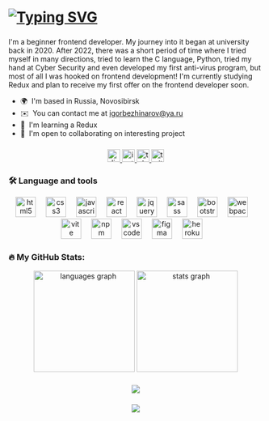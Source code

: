 # [![Typing SVG](https://readme-typing-svg.demolab.com?font=Roboto&size=40&pause=1000&color=F7F7F7&center=true&vCenter=true&random=false&width=846&height=60&lines=Welcome%2C+Bienvenue%2C+Bienvenido%2C+Bem-vindos;Hello%2C+I'm+Igor+Bezhinarov%2C+nice+to+me+you)](https://git.io/typing-svg)

###

I'm a beginner frontend developer. My journey into it began at university back in 2020. After 2022, there was a short period of time where I tried myself in many directions, tried to learn the C language, Python, tried my hand at Cyber ​​Security and even developed my first anti-virus program, but most of all I was hooked on frontend development! I'm currently studying Redux and plan to receive my first offer on the frontend  developer soon.

* 🌍  I'm based in Russia, Novosibirsk
* ✉️  You can contact me at [igorbezhinarov@ya.ru](mailto:igorbezhinarov@ya.ru)
* 🧠  I'm learning a Redux
* 🤝  I'm open to collaborating on interesting project

###

<div align="center">
  <a href="https://discordapp.com/users/307792836097474561/" target="_blank">
    <img src="https://img.shields.io/static/v1?message=Discord&logo=discord&label=&color=7289DA&logoColor=white&labelColor=&style=for-the-badge" height="25" alt="discord logo"  />
  </a>
  <a href="http://www.instagram.com/theibd56" target="_blank">
    <img src="https://img.shields.io/static/v1?message=Instagram&logo=instagram&label=&color=E4405F&logoColor=white&labelColor=&style=for-the-badge" height="25" alt="instagram logo"  />
  </a>
  <a href="https://t.me/theibd56" target="_blank">
    <img src="https://img.shields.io/static/v1?message=Telegram&logo=telegram&label=&color=2CA5E0&logoColor=white&labelColor=&style=for-the-badge" height="25" alt="telegram logo"  />
  </a>
  <a href="https://www.x.com/theibd56" target="_blank">
    <img src="https://img.shields.io/static/v1?message=Twitter&logo=twitter&label=&color=1DA1F2&logoColor=white&labelColor=&style=for-the-badge" height="25" alt="twitter logo"  />
  </a>
</div>

### 🛠 Language and tools

<div align="center">
  <img src="https://cdn.jsdelivr.net/gh/devicons/devicon/icons/html5/html5-plain-wordmark.svg" height="40" alt="html5 logo"  />
  <img width="12" />
  <img src="https://cdn.jsdelivr.net/gh/devicons/devicon/icons/css3/css3-plain-wordmark.svg" height="40" alt="css3 logo"  />
  <img width="12" />
  <img src="https://cdn.jsdelivr.net/gh/devicons/devicon/icons/javascript/javascript-plain.svg" height="40" alt="javascript logo"  />
  <img width="12" />
<!--   <img src="https://cdn.jsdelivr.net/gh/devicons/devicon/icons/typescript/typescript-plain.svg" height="40" alt="typescript logo"  />
  <img width="12" /> -->
  <img src="https://cdn.jsdelivr.net/gh/devicons/devicon/icons/react/react-original.svg" height="40" alt="react logo"  />
  <img width="12" />
  <img src="https://cdn.jsdelivr.net/gh/devicons/devicon/icons/jquery/jquery-plain-wordmark.svg" height="40" alt="jquery logo"  />
  <img width="12" />
  <img src="https://cdn.jsdelivr.net/gh/devicons/devicon/icons/sass/sass-original.svg" height="40" alt="sass logo"  />
  <img width="12" />
  <img src="https://cdn.jsdelivr.net/gh/devicons/devicon/icons/bootstrap/bootstrap-original-wordmark.svg" height="40" alt="bootstrap logo"  />
  <img width="12" />
  <img src="https://cdn.jsdelivr.net/gh/devicons/devicon/icons/webpack/webpack-plain.svg" height="40" alt="webpack logo"  />
  <img width="12" />
  <img src="https://cdn.jsdelivr.net/gh/devicons/devicon@latest/icons/vitejs/vitejs-original.svg" height="40" alt="vite logo"   />
  <img width="12" />
  <img src="https://cdn.jsdelivr.net/gh/devicons/devicon@latest/icons/npm/npm-original-wordmark.svg" height="40" alt="npm logo" />
  <img width="12" />      
  <img src="https://cdn.jsdelivr.net/gh/devicons/devicon/icons/vscode/vscode-original-wordmark.svg" height="40" alt="vscode logo"  />
  <img width="12" />
  <img src="https://cdn.jsdelivr.net/gh/devicons/devicon/icons/figma/figma-original.svg" height="40" alt="figma logo"  />
  <img width="12" />
  <img src="https://cdn.jsdelivr.net/gh/devicons/devicon@latest/icons/heroku/heroku-original-wordmark.svg" height="40" alt="heroku logo"  />
  <img width="12" />
          

</div>

### 🔥 My GitHub Stats:

<div align="center">
  <img src="https://github-readme-stats.vercel.app/api/top-langs?username=theibd56&locale=en&hide_title=false&layout=compact&card_width=320&langs_count=5&theme=codeSTACKr&hide_border=false&order=2" height="200" alt="languages graph"  />
  <img src="https://github-readme-stats.vercel.app/api?username=theibd56&hide_title=false&hide_rank=false&show_icons=true&include_all_commits=false&count_private=false&disable_animations=false&theme=codeSTACKr&locale=en&hide_border=false&order=1" height="200" alt="stats graph"  />
<!--   <img src="https://streak-stats.demolab.com?user=theibd56&locale=en&mode=daily&theme=codeSTACKr&hide_border=false&border_radius=5&order=3" height="200" alt="streak graph"  /> -->
</div>

###

<div align="center">
  <a href="https://www.codewars.com/users/theibd56" target="_blank" rel="noreferrer"><img src="https://www.codewars.com/users/theibd56/badges/large"/></a>
</div>

###

<div align="center">
  <a href="https://www.github.com/theibd56" target="_blank" rel="noreferrer"><img src="https://komarev.com/ghpvc/?username=theibd56&style=for-the-badge&color=0891b2&labelColor=1c1917"/></a>
</div>
